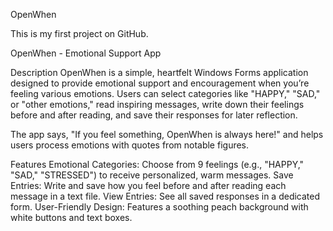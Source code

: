 OpenWhen

This is my first project on GitHub.

OpenWhen - Emotional Support App

Description
OpenWhen is a simple, heartfelt Windows Forms application designed to provide emotional support and encouragement when you’re feeling various emotions. Users can select categories like "HAPPY," "SAD," or "other emotions," read inspiring messages, write down their feelings before and after reading, and save their responses for later reflection.

The app says, "If you feel something, OpenWhen is always here!" and helps users process emotions with quotes from notable figures.

Features
Emotional Categories: Choose from 9 feelings (e.g., "HAPPY," "SAD," "STRESSED") to receive personalized, warm messages.
Save Entries: Write and save how you feel before and after reading each message in a text file.
View Entries: See all saved responses in a dedicated form.
User-Friendly Design: Features a soothing peach background with white buttons and text boxes.
  
